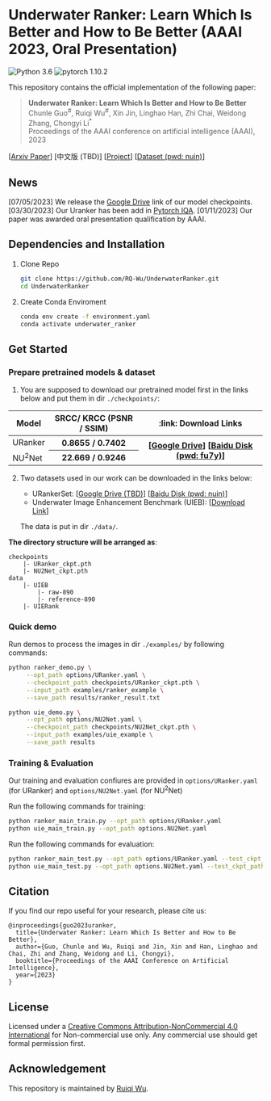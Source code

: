# Underwater Ranker: Learn Which Is Better and How to Be Better (AAAI 2023, Oral Presentation)

![Python 3.6](https://img.shields.io/badge/python-3.6-g) ![pytorch 1.10.2](https://img.shields.io/badge/pytorch-1.10.2-blue.svg)

This repository contains the official implementation of the following paper:
> **Underwater Ranker: Learn Which Is Better and How to Be Better**<br>
> Chunle Guo<sup>#</sup>, Ruiqi Wu<sup>#</sup>, Xin Jin, Linghao Han, Zhi Chai, Weidong Zhang, Chongyi Li<sup>*</sup><br>
> Proceedings of the AAAI conference on artificial intelligence (AAAI), 2023<br>

[[Arxiv Paper](https://arxiv.org/abs/2208.06857)]  [中文版 (TBD)] [[Project](https://li-chongyi.github.io/URanker_files/)]  [[Dataset (pwd: nuin)](https://pan.baidu.com/s/1K29p3gJWYa1ZM0vMHqI4uA)]

## News
[07/05/2023] We release the <a href="https://drive.google.com/drive/folders/1foW7uXG0GfdGzIDQEhXA82PJryGRQ3aM?usp=sharing">Google Drive</a> link of our model checkpoints.
[03/30/2023] Our Uranker has been add in <a href="https://github.com/chaofengc/IQA-PyTorch">Pytorch IQA</a>.
[01/11/2023] Our paper was awarded oral presentation qualification by AAAI.

## Dependencies and Installation
1. Clone Repo
    ```bash
    git clone https://github.com/RQ-Wu/UnderwaterRanker.git
    cd UnderwaterRanker
    ```

2. Create Conda Enviroment
    ```bash
    conda env create -f environment.yaml
    conda activate underwater_ranker
    ```

## Get Started
### Prepare pretrained models & dataset 

1. You are supposed to download our pretrained model first in the links below and put them in dir `./checkpoints/`:

<table>
<thead>
<tr>
    <th>Model</th>
    <th> SRCC/ KRCC (PSNR / SSIM) </th>
    <th>:link: Download Links </th>
</tr>
</thead>
<tbody>
<tr>
    <td>URanker</td>
    <th>0.8655 / 0.7402</th>
    <th rowspan="2">
    [<a href="https://drive.google.com/drive/folders/1foW7uXG0GfdGzIDQEhXA82PJryGRQ3aM?usp=sharing">Google Drive</a>] 
    [<a href="https://pan.baidu.com/s/1rImZRgmlRPvVIf7n9_rNTw?pwd=fu7y">Baidu Disk (pwd: fu7y)</a>]
    </th>
</tr>
<tr>
    <td>NU<sup>2</sup>Net</td>
    <th>22.669 / 0.9246</th>
</tr>
</tbody>
</table>

2. Two datasets used in our work can be downloaded in the links below:
    - URankerSet: [<a href="">Google Drive (TBD)</a>] [<a href="https://pan.baidu.com/s/1K29p3gJWYa1ZM0vMHqI4uA">Baidu Disk (pwd: nuin)</a>]
    - Underwater Image Enhancement Benchmark (UIEB): [<a href="https://li-chongyi.github.io/proj_benchmark.html">Download Link</a>]

    The data is put in dir `./data/`.

**The directory structure will be arranged as**:
```
checkpoints
    |- URanker_ckpt.pth
    |- NU2Net_ckpt.pth
data
    |- UIEB
        |- raw-890
        |- reference-890
    |- UIERank
```

### Quick demo
Run demos to process the images in dir `./examples/` by following commands:

```bash
python ranker_demo.py \
     --opt_path options/URanker.yaml \
     --checkpoint_path checkpoints/URanker_ckpt.pth \
     --input_path examples/ranker_example \
     --save_path results/ranker_result.txt
```

```bash
python uie_demo.py \
     --opt_path options/NU2Net.yaml \
     --checkpoint_path checkpoints/NU2Net_ckpt.pth \
     --input_path examples/uie_example \
     --save_path results
```

### Training & Evaluation
Our training and evaluation confiures are provided in `options/URanker.yaml` (for URanker) and `options/NU2Net.yaml` (for NU<sup>2</sup>Net)

Run the following commands for training:

```bash
python ranker_main_train.py --opt_path options/URanker.yaml
python uie_main_train.py --opt_path options.NU2Net.yaml
```

Run the following commands for evaluation:
```bash
python ranker_main_test.py --opt_path options/URanker.yaml --test_ckpt_path checkpoints/URanker_ckpt.pth
python uie_main_test.py --opt_path options.NU2Net.yaml --test_ckpt_path checkpoints/NU2Net_ckpt.pth --save_image
```

## Citation
If you find our repo useful for your research, please cite us:
```
@inproceedings{guo2023uranker,
  title={Underwater Ranker: Learn Which Is Better and How to Be Better},
  author={Guo, Chunle and Wu, Ruiqi and Jin, Xin and Han, Linghao and Chai, Zhi and Zhang, Weidong and Li, Chongyi},
  booktitle={Proceedings of the AAAI Conference on Artificial Intelligence},
  year={2023}
}
```

## License
Licensed under a [Creative Commons Attribution-NonCommercial 4.0 International](https://creativecommons.org/licenses/by-nc/4.0/) for Non-commercial use only.
Any commercial use should get formal permission first.

## Acknowledgement
This repository is maintained by [Ruiqi Wu](https://rq-wu.github.io/).
